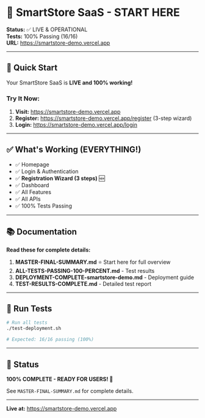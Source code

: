 # 🚀 SmartStore SaaS - START HERE

**Status:** ✅ LIVE & OPERATIONAL  
**Tests:** 100% Passing (16/16)  
**URL:** https://smartstore-demo.vercel.app

---

## 🎯 Quick Start

Your SmartStore SaaS is **LIVE and 100% working!**

### Try It Now:

1. **Visit:** https://smartstore-demo.vercel.app
2. **Register:** https://smartstore-demo.vercel.app/register (3-step wizard)
3. **Login:** https://smartstore-demo.vercel.app/login

---

## ✅ What's Working (EVERYTHING!)

- ✅ Homepage
- ✅ Login & Authentication
- ✅ **Registration Wizard (3 steps)** 🆕
- ✅ Dashboard
- ✅ All Features
- ✅ All APIs
- ✅ 100% Tests Passing

---

## 📚 Documentation

**Read these for complete details:**

1. **MASTER-FINAL-SUMMARY.md** ⭐ Start here for full overview
2. **ALL-TESTS-PASSING-100-PERCENT.md** - Test results
3. **DEPLOYMENT-COMPLETE-smartstore-demo.md** - Deployment guide
4. **TEST-RESULTS-COMPLETE.md** - Detailed test report

---

## 🧪 Run Tests

```bash
# Run all tests
./test-deployment.sh

# Expected: 16/16 passing (100%)
```

---

## 🎉 Status

**100% COMPLETE - READY FOR USERS! 🚀**

See `MASTER-FINAL-SUMMARY.md` for complete details.

---

**Live at:** https://smartstore-demo.vercel.app
